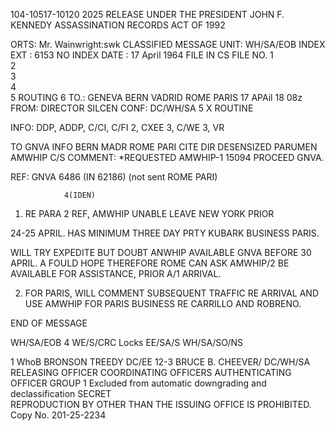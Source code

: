 104-10517-10120 2025 RELEASE UNDER THE PRESIDENT JOHN F. KENNEDY ASSASSINATION RECORDS ACT OF 1992

ORTS: Mr. Wainwright:swk CLASSIFIED MESSAGE
UNIT: WH/SA/EOB	INDEX
EXT : 6153		NO INDEX
DATE : 17 April 1964 FILE IN CS FILE NO.
	1	
	2		
	3			
	4		
	5			ROUTING
	6
TO.: GENEVA BERN VADRID ROME PARIS 17 APAil 18 08z
FROM: DIRECTOR	SILCEN
CONF: DC/WH/SA 5	X ROUTINE

INFO: DDP, ADDP, C/CI, C/FI 2, CXEE 3, C/WE 3, VR

TO GNVA	INFO BERN MADR ROME PARI	CITE DIR
DESENSIZED	PARUMEN AMWHIP	C/S COMMENT: *REQUESTED AMWHIP-1 15094
		PROCEED GNVA.

REF: GNVA 6486 (IN 62186) (not sent ROME PARI)

				4(IDEN)
1. RE PARA 2 REF, AMWHIP UNABLE LEAVE NEW YORK PRIOR

24-25 APRIL. HAS MINIMUM THREE DAY PRTY KUBARK BUSINESS PARIS.

WILL TRY EXPEDITE BUT DOUBT ANWHIP AVAILABLE GNVA BEFORE 30 APRIL.
A
FOULD HOPE THEREFORE ROME CAN ASK AMWHIP/2 BE AVAILABLE FOR
ASSISTANCE, PRIOR A/1 ARRIVAL.

2. FOR PARIS, WILL COMMENT SUBSEQUENT TRAFFIC RE ARRIVAL
AND USE AMWHIP FOR PARIS BUSINESS RE CARRILLO AND ROBRENO.

END OF MESSAGE

WH/SA/EOB
4
WE/S/CRC Locks
EE/SA/S
WH/SA/SO/NS

1
WhoB
BRONSON TREEDY
DC/EE	12-3	BRUCE B. CHEEVER/
		DC/WH/SA
RELEASING OFFICER		COORDINATING OFFICERS		AUTHENTICATING
				OFFICER
				GROUP 1
				Excluded from automatic
				downgrading and
				declassification
SECRET	
REPRODUCTION BY OTHER THAN THE ISSUING OFFICE IS PROHIBITED.			Copy No.
							201-25-2234
